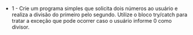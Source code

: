 - 1 - Crie um programa simples que solicita dois números ao usuário e realiza a
divisão do primeiro pelo segundo. Utilize o bloco try/catch para tratar a
exceção que pode ocorrer caso o usuário informe 0 como divisor.
